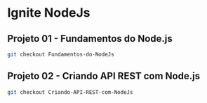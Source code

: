 # Ignite NodeJs

## Projeto 01 - Fundamentos do Node.js

```bash
git checkout Fundamentos-do-NodeJs
```

## Projeto 02 - Criando API REST com Node.js

```bash
git checkout Criando-API-REST-com-NodeJs
```
